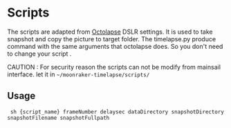 # Scripts #

The scripts are adapted from [Octolapse](https://github.com/FormerLurker/Octolapse) DSLR settings. It is used to take snapshot and copy the picture to target folder.
The timelapse.py produce command with the same arguments that octolapse does. So you don't need to change your script .

CAUTION : For security reason the scripts can not be modify from mainsail interface. let it in `~/moonraker-timelapse/scripts/` 

## Usage ##
```
 sh {script_name} frameNumber delaysec dataDirectory snapshotDirectory snapshotFilename snapshotFullpath
```
